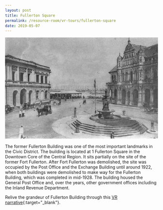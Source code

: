```yaml
---
layout: post
title: Fullerton Square
permalink: /resource-room/vr-tours/fullerton-square
date: 2019-05-07
---
```


![Banner for Fullerton Square VR Tour](/images/banner-fullerton-square.jpg)

The former Fullerton Building was one of the most important landmarks in the Civic District. The building is located at 1 Fullerton Square in the Downtown Core of the Central Region. It sits partially on the site of the former Fort Fullerton. After Fort Fullerton was demolished, the site was occupied by the Post Office and the Exchange Building until around 1922, when both buildings were demolished to make way for the Fullerton Building, which was completed in mid-1928. The building housed the General Post Office and, over the years, other government offices including the Inland Revenue Department.

Relive the grandeur of Fullerton Building through this [VR narrative](https://uploads.knightlab.com/scenevr/55/0cc8dc3a/index.html){:target="_blank"}.